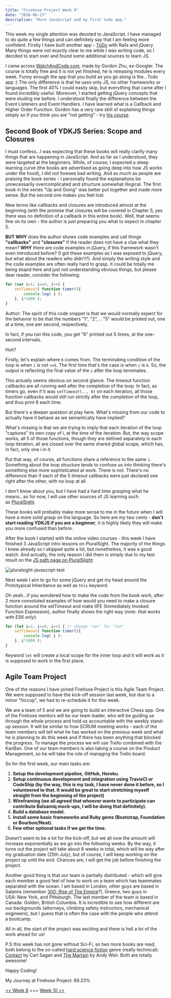 ```yaml
---
title: "Firehose Project Week 9"
date: "2016-06-27"
description: "More JavaScript and my first todo app."
---
```


This week my single attention was devoted to JavaScript. I have managed to do quite a few things and can definitely say that I am feeling more confident. Firstly I have built another app - [ToDo](https://todo-aleks-gorbenko.herokuapp.com/) with Rails and jQuery. Many things were not exactly clear to me while I was writing code, so I decided to start over and found some additional sources to learn JS.

I came across [WatchAndCode.com](https://watchandcode.com/), made by Gordon Zhu, ex-Googler. The course is totally free and it is not yet finished, he is releasing modules every week. Funny enough the app that you build as you go along is the...Todo app :) The only difference is that he uses only JS, no other frameworks or languages. The first 40% I could easily skip, but everything that came after I found incredibly useful. Moreover, I started getting jQuery concepts that were eluding me before. I understood finally the difference between the Event Listeners and Event Handlers. I have learned what is a Callback and Higher Order Function. Gordon has a very rare skill of explaining things simply so if you think you are "not getting" - try [his course](https://watchandcode.com/).

## Second Book of YDKJS Series: Scope and Closures

I must confess...I was expecting that these books will really clarify many things that are happening in JavaScript. And as far as I understood, they were targeted at the beginners. While, of course, I expected a steep learning curve (the books are advertised as going deep into how JS works under the hood), I did not foresee bad writing. And as much as people are praising the book series - I personally found the explanations be unnecessarily overcomplicated and structure somewhat illogical. The first book in the series "Up and Going" was better put together and made more sense. But the second one makes you feel lost.

New terms like callbacks and closures are introduced almost at the beginning (with the promise that closures will be covered in Chapter 5, yes there was no definition of a callback in this entire book). Well, that seems fine on its own - the author is just preparing you what to expect in chapter 5.

**BUT WHY** does the author shows code examples and call things **"callbacks"** and **"closures"** if the reader does not have a clue what they mean? **WHY** there are code examples in jQuery, if this framework wasn't even introduced before? (I got these examples as I was exposed to jQuery, but what about the readers who didn't?). And simply the writing style and the code examples are often really hard to grasp. It could be totally me being stupid here and just not understanding obvious things, but please dear reader, consider the following:

```javascript
for (var i=1; i<=5; i++) {
    setTimeout( function timer(){
        console.log( i );
    }, i*1000 );
}
```

Author: The spirit of this code snippet is that we would normally expect for the behavior to be that the numbers "1", "2", .. "5" would be printed out, one at a time, one per second, respectively.

In fact, if you run this code, you get "6" printed out 5 times, at the one-second intervals.

Huh?

Firstly, let's explain where `6` comes from. The terminating condition of the loop is when `i` is not `<=5`. The first time that's the case is when `i` is `6`. So, the output is reflecting the final value of the `i` after the loop terminates.

This actually seems obvious on second glance. The timeout function callbacks are all running well after the completion of the loop. In fact, as timers go, even if it was `setTimeout(.., 0)` on each iteration, all those function callbacks would still run strictly after the completion of the loop, and thus print 6 each time.

But there's a deeper question at play here. What's missing from our code to actually have it behave as we semantically have implied?

What's missing is that we are trying to imply that each iteration of the loop "captures" its own copy of i, at the time of the iteration. But, the way scope works, all 5 of those functions, though they are defined separately in each loop iteration, all are closed over the same shared global scope, which has, in fact, only one i in it.

Put that way, of course, all functions share a reference to the same `i`. Something about the loop structure tends to confuse us into thinking there's something else more sophisticated at work. There is not. There's no difference than if each of the 5 timeout callbacks were just declared one right after the other, with no loop at all.

I don't know about you, but I have had a hard time grasping what he means...so for now, I will use other sources of JS learning such as [PluralSight](https://app.pluralsight.com/).

These books will probably make more sense to me in the future when I will have a more solid grasp on the language. So here are my two cents - **don't start reading YDKJS if you are a beginner**, it is highly likely they will make you more confused than before.

After the book I started with the online video courses - this week I have finished 3 JavaScript intro lessons on PluralSight. The majority of the things I knew already so I skipped quite a lot, but nonetheless, it was a good watch. And actually, the only reason I did them is simply due to my test result on the [JS path page on PluralSlight](https://app.pluralsight.com/paths/skills/javascript):

![pluralsight-javascript-test](/images/pluralsight-javascript-test.png)

Next week I aim to go for some jQuery and get my head around the Prototypical Inheritance as well as `this` keyword.

Oh yeah...if you wondered how to make the code from the book work, after 2 more convoluted examples of how would you need to make a closure function around the setTimeout and make IIFE (Immediately Invoked Function Expression), author finally shows the right way (_note: that works with ES6 only_):

```javascript
for (let i=1; i<=5; i++) { // change "var" for "let"
    setTimeout( function timer(){
        console.log( i );
    }, i*1000 );
}
```

Keyword `let` will create a local scope for the inner loop and it will work as it is supposed to work in the first place.

## Agile Team Project

One of the reasons I have joined Firehose Project is this Agile Team Project. We were supposed to have the kick-off session last week, but due to a minor "hiccup", we had to re-schedule it for this week.

We are a team of 5 and we are going to build an interactive Chess app. One of the Firehose mentors will be our team leader, who will be guiding us through the whole process and hold us accountable with the weekly stand-up session. It will be similar to how SCRUM meeting works - each of the team members will tell what he has worked on the previous week and what he is planning to do this week and if there has been anything that blocked the progress. To manage the process we will use Trello combined with the KanBan. One of our team members is also taking a course on the Product Management, so he will take the role of managing the Trello board.

So for the first week, our main tasks are:

1. **Setup the development pipeline, GitHub, Heroku.**
2. **Setup continuous development and integration using TravisCI or CodeShip (by the way, this is my task, I have never done it before, so I volunteered to that. It would be great to start stretching myself straight from the beginning of the project)**
3. **Wireframing (we all agreed that whoever wants to participate can contribute Balsamiq mock-ups, I will be doing that definitely).**
4. **Build a database model.**
5. **Install some basic frameworks and Ruby gems (Bootstrap, Foundation or Bourbon/Neat).**
6. **Few other optional tasks if we get the time.**

Doesn't seem to be a lot for the kick-off, but we all now the amount will increase exponentially as we go into the following weeks. By the way, it turns out the project will take about 8 weeks in total, which will be way after my graduation date (25th July), but of course, I will keep working on the project up until the end. Chances are, I will get the job before finishing the project.

Another good thing is that our team is partially distributed - which will give each member a good feel of how to work on a team which has teammates separated with the ocean. I am based in London, other guys are based in Salamis (remember [300: Rise of The Empire](http://www.imdb.com/title/tt1253863/)?), Greece, two guys in USA: New York, and Pittsburgh. The last member of the team is based in Canada: Golden, British Columbia. It is incredible to see how different are our backgrounds (attorneys, climbing safety instructors, mechanical engineers), but I guess that is often the case with the people who attend a bootcamp.

All in all, the start of the project was exciting and there is hell a lot of the work ahead for us!

P.S this week has not gone without Sci-Fi, so two more books are read, both belong to the so-called [hard science fiction](https://en.wikipedia.org/wiki/Hard_science_fiction) genre (really technical): [Contact](https://www.amazon.com/Contact-Carl-Sagan/dp/0780778979/ref=tmm_hrd_swatch_0?_encoding=UTF8&qid=1467130444&sr=8-8) by Carl Sagan and [The Martain](https://www.amazon.com/Martian-Andy-Weir/dp/0553418025/ref=sr_1_2?ie=UTF8&qid=1467130393&sr=8-2&keywords=martian) by Andy Weir. Both are totally awesome!

Happy Coding!

My Journey at Firehose Project: 69.23%

[<< Week 8](/posts/firehose-project-week-8) === [Week 10 >>](/posts/firehose-project-week-10)
